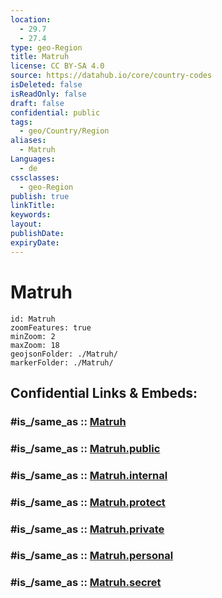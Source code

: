 ```yaml
---
location:
  - 29.7
  - 27.4
type: geo-Region
title: Matruh
license: CC BY-SA 4.0
source: https://datahub.io/core/country-codes
isDeleted: false
isReadOnly: false
draft: false
confidential: public
tags:
  - geo/Country/Region
aliases:
  - Matruh
Languages:
  - de
cssclasses:
  - geo-Region
publish: true
linkTitle:
keywords:
layout:
publishDate:
expiryDate:
---
```


# Matruh

```leaflet
id: Matruh
zoomFeatures: true 
minZoom: 2 
maxZoom: 18
geojsonFolder: ./Matruh/
markerFolder: ./Matruh/
```


## Confidential Links & Embeds: 

### #is_/same_as :: [Matruh](/_Standards/Earth/Continent/Africa/Africa~North/Egypt/governorates~Egypt/Matruh.md) 

### #is_/same_as :: [Matruh.public](/_public/Earth/Continent/Africa/Africa~North/Egypt/governorates~Egypt/Matruh.public.md) 

### #is_/same_as :: [Matruh.internal](/_internal/Earth/Continent/Africa/Africa~North/Egypt/governorates~Egypt/Matruh.internal.md) 

### #is_/same_as :: [Matruh.protect](/_protect/Earth/Continent/Africa/Africa~North/Egypt/governorates~Egypt/Matruh.protect.md) 

### #is_/same_as :: [Matruh.private](/_private/Earth/Continent/Africa/Africa~North/Egypt/governorates~Egypt/Matruh.private.md) 

### #is_/same_as :: [Matruh.personal](/_personal/Earth/Continent/Africa/Africa~North/Egypt/governorates~Egypt/Matruh.personal.md) 

### #is_/same_as :: [Matruh.secret](/_secret/Earth/Continent/Africa/Africa~North/Egypt/governorates~Egypt/Matruh.secret.md)

